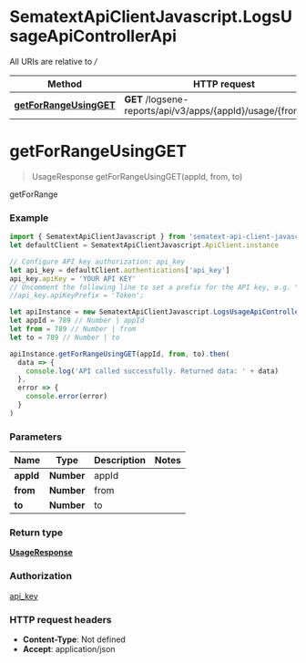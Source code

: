 # SematextApiClientJavascript.LogsUsageApiControllerApi

All URIs are relative to _/_

| Method                                                                      | HTTP request                                                   | Description |
| --------------------------------------------------------------------------- | -------------------------------------------------------------- | ----------- |
| [**getForRangeUsingGET**](LogsUsageApiControllerApi.md#getForRangeUsingGET) | **GET** /logsene-reports/api/v3/apps/{appId}/usage/{from}/{to} | getForRange |

<a name="getForRangeUsingGET"></a>

# **getForRangeUsingGET**

> UsageResponse getForRangeUsingGET(appId, from, to)

getForRange

### Example

```javascript
import { SematextApiClientJavascript } from 'sematext-api-client-javascript'
let defaultClient = SematextApiClientJavascript.ApiClient.instance

// Configure API key authorization: api_key
let api_key = defaultClient.authentications['api_key']
api_key.apiKey = 'YOUR API KEY'
// Uncomment the following line to set a prefix for the API key, e.g. "Token" (defaults to null)
//api_key.apiKeyPrefix = 'Token';

let apiInstance = new SematextApiClientJavascript.LogsUsageApiControllerApi()
let appId = 789 // Number | appId
let from = 789 // Number | from
let to = 789 // Number | to

apiInstance.getForRangeUsingGET(appId, from, to).then(
  data => {
    console.log('API called successfully. Returned data: ' + data)
  },
  error => {
    console.error(error)
  }
)
```

### Parameters

| Name      | Type       | Description | Notes |
| --------- | ---------- | ----------- | ----- |
| **appId** | **Number** | appId       |
| **from**  | **Number** | from        |
| **to**    | **Number** | to          |

### Return type

[**UsageResponse**](UsageResponse.md)

### Authorization

[api_key](../README.md#api_key)

### HTTP request headers

- **Content-Type**: Not defined
- **Accept**: application/json
